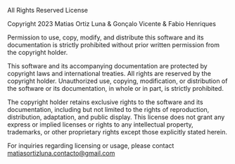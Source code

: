 All Rights Reserved License

Copyright 2023 Matias Ortiz Luna & Gonçalo Vicente & Fabio Henriques

Permission to use, copy, modify, and distribute this software and its documentation is strictly prohibited without prior written permission from the copyright holder.

This software and its accompanying documentation are protected by copyright laws and international treaties. All rights are reserved by the copyright holder. Unauthorized use, copying, modification, or distribution of the software or its documentation, in whole or in part, is strictly prohibited.

The copyright holder retains exclusive rights to the software and its documentation, including but not limited to the rights of reproduction, distribution, adaptation, and public display. This license does not grant any express or implied licenses or rights to any intellectual property, trademarks, or other proprietary rights except those explicitly stated herein.

For inquiries regarding licensing or usage, please contact matiasortizluna.contacto@gmail.com

